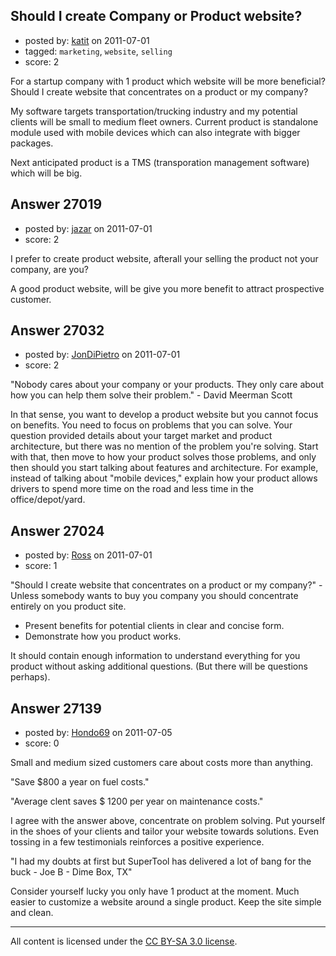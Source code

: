 ## Should I create Company or Product website?

- posted by: [katit](https://stackexchange.com/users/-1/11093-katit) on 2011-07-01
- tagged: `marketing`, `website`, `selling`
- score: 2

For a startup company with 1 product which website will be more beneficial? Should I create website that concentrates on a product or my company?

My software targets transportation/trucking industry and my potential clients will be small to medium fleet owners. Current product is standalone module used with mobile devices which can also integrate with bigger packages.

Next anticipated product is a TMS (transporation management software) which will be big.


## Answer 27019

- posted by: [jazar](https://stackexchange.com/users/-1/6750-jazar) on 2011-07-01
- score: 2

I prefer to create product website, afterall your selling the product not your company, are you?

A good product website, will be give you more benefit to attract prospective customer.


## Answer 27032

- posted by: [JonDiPietro](https://stackexchange.com/users/-1/11642-jondipietro) on 2011-07-01
- score: 2

"Nobody cares about your company or your products. They only care about how you can help them solve their problem." - David Meerman Scott

In that sense, you want to develop a product website but you cannot focus on benefits. You need to focus on problems that you can solve. Your question provided details about your target market and product architecture, but there was no mention of the problem you're solving. Start with that, then move to how your product solves those problems, and only then should you start talking about features and architecture. For example, instead of talking about "mobile devices," explain how your product allows drivers to spend more time on the road and less time in the office/depot/yard.


## Answer 27024

- posted by: [Ross](https://stackexchange.com/users/-1/1390-ross) on 2011-07-01
- score: 1

"Should I create website that concentrates on a product or my company?" - Unless somebody wants to buy you company you should concentrate entirely on you product site. 

- Present benefits for potential clients in clear and concise form. 
- Demonstrate how you product works.

It should contain enough information to understand everything for you product without asking additional questions. (But there will be questions perhaps).


## Answer 27139

- posted by: [Hondo69](https://stackexchange.com/users/-1/11716-hondo69) on 2011-07-05
- score: 0

Small and medium sized customers care about costs more than anything.

"Save $800 a year on fuel costs."

"Average clent saves $ 1200 per year on maintenance costs."

I agree with the answer above, concentrate on problem solving.  Put yourself in the shoes of your clients and tailor your website towards solutions.  Even tossing in a few testimonials reinforces a positive experience.

"I had my doubts at first but SuperTool has delivered a lot of bang for the buck - Joe B - Dime Box, TX"

Consider yourself lucky you only have 1 product at the moment.  Much easier to customize a website around a single product.  Keep the site simple and clean.



---

All content is licensed under the [CC BY-SA 3.0 license](https://creativecommons.org/licenses/by-sa/3.0/).
